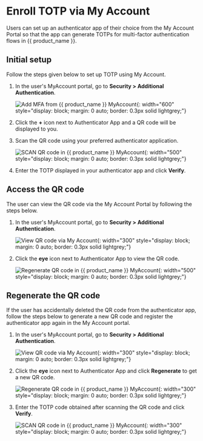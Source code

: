 # Enroll TOTP via My Account

Users can set up an authenticator app of their choice from the My Account Portal so that the app can generate TOTPs for multi-factor authentication flows in {{ product_name }}.

## Initial setup

Follow the steps given below to set up TOTP using My Account.

1. In the user's MyAccount portal, go to **Security > Additional Authentication**.

    ![Add MFA from {{ product_name }} MyAccount]({{base_path}}/assets/img/guides/mfa/totp/view-mfa-via-myaccount.png){: width="600" style="display: block; margin: 0 auto; border: 0.3px solid lightgrey;"}

2. Click the **+** icon next to Authenticator App and a QR code will be displayed to you.

3. Scan the QR code using your preferred authenticator application.

    ![SCAN QR code in {{ product_name }} MyAccount]({{base_path}}/assets/img/guides/mfa/totp/scan-qr-code-via-myaccount.png){: width="500" style="display: block; margin: 0 auto; border: 0.3px solid lightgrey;"}

4. Enter the TOTP displayed in your authenticator app and click **Verify**.

## Access the QR code

The user can view the QR code via the My Account Portal by following the steps below.

1. In the user's MyAccount portal, go to **Security > Additional Authentication**.

    ![View QR code via My Account]({{base_path}}/assets/img/guides/mfa/totp/view-mfa-via-myaccount.png){: width="300" style="display: block; margin: 0 auto; border: 0.3px solid lightgrey;"}

2. Click the **eye** icon next to Authenticator App to view the QR code.

    ![Regenerate QR code in {{ product_name }} MyAccount]({{base_path}}/assets/img/guides/mfa/totp/regenerate-qr-codes.png){: width="500" style="display: block; margin: 0 auto; border: 0.3px solid lightgrey;"}

## Regenerate the QR code

If the user has accidentally deleted the QR code from the authenticator app, follow the steps below to generate a new QR code and register the authenticator app again in the My Account portal.

1. In the user's MyAccount portal, go to **Security > Additional Authentication**.

    ![View QR code via My Account]({{base_path}}/assets/img/guides/mfa/totp/view-qr-code-via-my-account.png){: width="300" style="display: block; margin: 0 auto; border: 0.3px solid lightgrey;"}

2. Click the **eye** icon next to Authenticator App and click **Regenerate** to get a new QR code.

    ![Regenerate QR code in {{ product_name }} MyAccount]({{base_path}}/assets/img/guides/mfa/totp/regenerate-qr-codes.png){: width="300" style="display: block; margin: 0 auto; border: 0.3px solid lightgrey;"}

3. Enter the TOTP code obtained after scanning the QR code and click **Verify**.

    ![SCAN QR code in {{ product_name }} MyAccount]({{base_path}}/assets/img/guides/mfa/totp/verify-qr-code-via-myaccount.png){: width="300" style="display: block; margin: 0 auto; border: 0.3px solid lightgrey;"}




